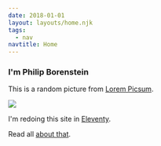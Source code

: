 ```yaml
---
date: 2018-01-01
layout: layouts/home.njk
tags:
  - nav
navtitle: Home
---
```


### I'm Philip Borenstein

This is a random picture from [Lorem Picsum](https://picsum.photos/).

![](https://picsum.photos/512/128?gravity=center&random)


I'm redoing this site in [Eleventy][].

Read all [about that][].




[Eleventy]: https://www.11ty.io/
[about that]: /tags/eleventy/



